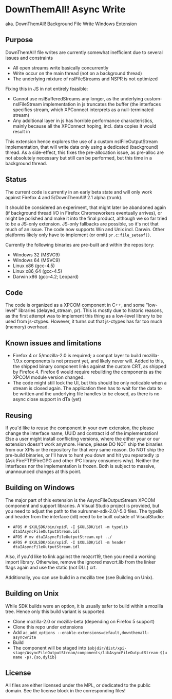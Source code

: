 DownThemAll! Async Write
========================
aka. DownThemAll! Background File Write Windows Extension


Purpose
---
DownThemAll! file writes are currently somewhat inefficient due to several issues and constraints

* All open streams write basically concurrently
* Write occur on the main thread (not on a background thread)
* The underlying mixture of nsIFileStreams and NSPR is not optimized

Fixing this in JS in not entirely feasible:

* Cannot use nsIBufferedStreams any longer, as the underlying custom-nsIFileStream implementation in js truncates the buffer (the interfaces specifies stream, which XPConnect interprets as a null-terminated stream)
* Any additional layer in js has horrible performance characteristics, mainly because all the XPConnect hoping, incl. data copies it would result in

This extension hence explores the use of a custom nsIFileOutputStream implementation, that will write data only using a dedicated (background) thread.
As a side-effect, this fixes the pre-allocation issue, as pre-alloc are not absolutely necessary but still can be performed, but this time in a background thread.


Status
---
The current code is currently in an early beta state and will only work against Firefox 4 and 5/DownThemAll! 2.1 alpha (trunk).

It should be considered an experiment, that might later be abandoned again (if background thread I/O in Firefox Chromeworkers eventually arrives), or might be polished and make it into the final product, although we so far tried to be a JS-only extension. JS-only fallbacks are possible, so it's not that much of an issue.
The code now supports Win and Unix incl. Darwin. Other platforms likely only have to implement (or omit) `pr.c:file_seteof()`.

Currently the following binaries are pre-built and within the repository:

* Windows 32 (MSVC9)
* Windows 64 (MSVC9)
* Linux x86 (gcc-4.5)
* Linux x86_64 (gcc-4.5)
* Darwin x86 (gcc-4.2; Leopard)

Code
---
The code is organized as a XPCOM component in C++, and some "low-level" libraries (delayed_stream, pr).
This is mostly due to historic reasons, as the first attempt was to implement this thing as a low-level library to be used from js-ctypes.
However, it turns out that js-ctypes has far too much (memory) overhead.

Known issues and limitations
---

* Firefox 4 or 5/mozilla-2.0 is required; a compat layer to build mozilla-1.9.x components is not present yet, and likely never will. Added to this, the shipped binary component links against the custom CRT, as shipped by Firefox 4. Firefox 6 would require rebuilding the components as the XPCOM module version changed.
* The code might still lock the UI, but this should be only noticable when a stream is closed again. The application then has to wait for the data to be written and the underlying file handles to be closed, as there is no async close support in dTa (yet)


Reusing
---
If you'd like to reuse the component in your own extension, the please change the interface name, UUID and contract id of the implementation!
Else a user might install conflicting versions, where the either your or our extension doesn't work anymore.
Hence, please DO NOT ship the binaries from our XPIs or the repository for that very same reason.
Do NOT ship the pre-build binaries, or I'll have to hunt you down and hit you repeatedly :p (Ask FireFTP/FireGPG and other IPC library consumers why).
Neither the interfaces nor the implementation is frozen. Both is subject to massive, unannounced changes at this point.


Building on Windows
---

The major part of this extension is the AsyncFileOutputStream XPCOM component and support libraries.
A Visual Studio project is provided, but you need to adjust the path to the xulrunner-sdk-2.0/-5.0 files. The typelib and header from the interface (idl) need to be built outside of VisualStudio:

* `AFOS # $XULSDK/bin/xpidl -I $XULSDK/idl -m typelib dtaIAsyncFileOutputStream.idl`
* `AFOS # mv dtaIAsyncFileOutputStream.xpt ../`
* `AFOS # $XULSDK/bin/xpidl -I $XULSDK/idl -m header dtaIAsyncFileOutputStream.idl`

Also, if you'd like to link against the mozcrt19, then you need a working import library. Otherwise, remove the ignored msvcrt.lib from the linker flags again and use the static (not DLL) crt.

Additionally, you can use build in a mozilla tree (see Building on Unix).

Building on Unix
---

While SDK builds were an option, it is usually safer to build within a mozilla tree. Hence only this build variant is supported.

* Clone mozilla-2.0 or mozilla-beta (depending on Firefox 5 support)
* Clone this repo under extensions
* Add `ac_add_options --enable-extensions=default,downthemall-asyncwrite`
* Build
* The component will be staged into `$objdir/dist/xpi-stage/AsyncFileOutputStream/components/libAsyncFileOutputStream-$(uname -p).{so,dylib}`

License
---
All files are either licensed under the MPL, or dedicated to the public domain. See the license block in the corresponding files!

